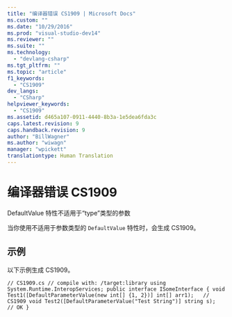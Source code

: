 ```yaml
---
title: "编译器错误 CS1909 | Microsoft Docs"
ms.custom: ""
ms.date: "10/29/2016"
ms.prod: "visual-studio-dev14"
ms.reviewer: ""
ms.suite: ""
ms.technology: 
  - "devlang-csharp"
ms.tgt_pltfrm: ""
ms.topic: "article"
f1_keywords: 
  - "CS1909"
dev_langs: 
  - "CSharp"
helpviewer_keywords: 
  - "CS1909"
ms.assetid: d465a107-0911-4440-8b3a-1e5dea6fda3c
caps.latest.revision: 9
caps.handback.revision: 9
author: "BillWagner"
ms.author: "wiwagn"
manager: "wpickett"
translationtype: Human Translation
---
```

# 编译器错误 CS1909
DefaultValue 特性不适用于“type”类型的参数  
  
 当你使用不适用于参数类型的 `DefaultValue` 特性时，会生成 CS1909。  
  
## 示例  
 以下示例生成 CS1909。  
  
```  
// CS1909.cs // compile with: /target:library using System.Runtime.InteropServices; public interface ISomeInterface { void Test1([DefaultParameterValue(new int[] {1, 2})] int[] arr1);   // CS1909 void Test2([DefaultParameterValue("Test String")] string s);   // OK }  
```